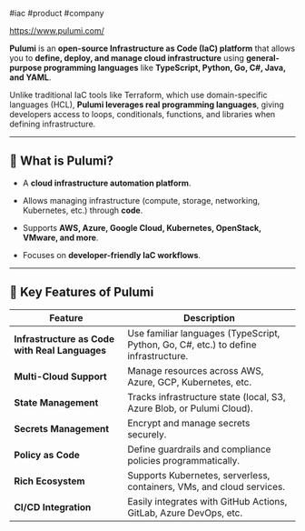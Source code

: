 #iac #product #company 

https://www.pulumi.com/

**Pulumi** is an **open-source Infrastructure as Code (IaC) platform** that allows you to **define, deploy, and manage cloud infrastructure** using **general-purpose programming languages** like **TypeScript, Python, Go, C#, Java, and YAML**.

Unlike traditional IaC tools like Terraform, which use domain-specific languages (HCL), **Pulumi leverages real programming languages**, giving developers access to loops, conditionals, functions, and libraries when defining infrastructure.

---

## 🔹 What is Pulumi?

- A **cloud infrastructure automation platform**.
    
- Allows managing infrastructure (compute, storage, networking, Kubernetes, etc.) through **code**.
    
- Supports **AWS, Azure, Google Cloud, Kubernetes, OpenStack, VMware, and more**.
    
- Focuses on **developer-friendly IaC workflows**.
    

---

## 🔹 Key Features of Pulumi

|Feature|Description|
|---|---|
|**Infrastructure as Code with Real Languages**|Use familiar languages (TypeScript, Python, Go, C#, etc.) to define infrastructure.|
|**Multi-Cloud Support**|Manage resources across AWS, Azure, GCP, Kubernetes, etc.|
|**State Management**|Tracks infrastructure state (local, S3, Azure Blob, or Pulumi Cloud).|
|**Secrets Management**|Encrypt and manage secrets securely.|
|**Policy as Code**|Define guardrails and compliance policies programmatically.|
|**Rich Ecosystem**|Supports Kubernetes, serverless, containers, VMs, and cloud services.|
|**CI/CD Integration**|Easily integrates with GitHub Actions, GitLab, Azure DevOps, etc.|